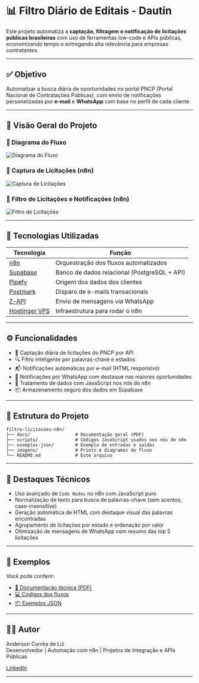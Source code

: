 # 📊 Filtro Diário de Editais - Dautin

Este projeto automatiza a **captação, filtragem e notificação de licitações públicas brasileiras** com uso de ferramentas low-code e APIs públicas, economizando tempo e entregando alta relevância para empresas contratantes.

---

## ✅ Objetivo

Automatizar a busca diária de oportunidades no portal PNCP (Portal Nacional de Contratações Públicas), com envio de notificações personalizadas por **e-mail** e **WhatsApp** com base no perfil de cada cliente.

---


## 🧭 Visão Geral do Projeto

### 📌 Diagrama do Fluxo

![Diagrama do Fluxo](./imagens/diagrama-do-fluxo.png)

### 🔄 Captura de Licitações (n8n)

![Captura de Licitações](./imagens/captura-de-licitacoes.png)

### 🧠 Filtro de Licitações e Notificações (n8n)

![Filtro de Licitações](./imagens/filtro-de-licitacoes.png)

---

## 🧩 Tecnologias Utilizadas

| Tecnologia  | Função |
|-------------|--------|
| [n8n](https://n8n.io) | Orquestração dos fluxos automatizados |
| [Supabase](https://supabase.com) | Banco de dados relacional (PostgreSQL + API) |
| [Pipefy](https://www.pipefy.com) | Origem dos dados dos clientes |
| [Postmark](https://postmarkapp.com) | Disparo de e-mails transacionais |
| [Z-API](https://www.z-api.io) | Envio de mensagens via WhatsApp |
| [Hostinger VPS](https://www.hostinger.com.br) | Infraestrutura para rodar o n8n |

---

## ⚙️ Funcionalidades

- 🔄 Captação diária de licitações do PNCP por API
- 🔍 Filtro inteligente por palavras-chave e estados
- 📬 Notificações automáticas por e-mail (HTML responsivo)
- 📱 Notificações por WhatsApp com destaque nas maiores oportunidades
- 🧠 Tratamento de dados com JavaScript nos nós do n8n
- 📦 Armazenamento seguro dos dados em Supabase

---

## 📁 Estrutura do Projeto

```
filtro-licitacoes-n8n/
├── docs/                 # Documentação geral (PDF)
├── scripts/              # Códigos JavaScript usados nos nós do n8n
├── exemplos-json/        # Exemplo de entradas e saídas
├── imagens/              # Prints e diagramas do fluxo
└── README.md             # Este arquivo
```

---

## 🧠 Destaques Técnicos

- Uso avançado de `Code Nodes` no n8n com JavaScript puro
- Normalização de texto para busca de palavras-chave (sem acentos, case-insensitive)
- Geração automática de HTML com destaque visual das palavras encontradas
- Agrupamento de licitações por estado e ordenação por valor
- Otimização de mensagens de WhatsApp com resumo das top 5 licitações

---

## 📌 Exemplos

Você pode conferir:

- [📄 Documentação técnica (PDF)](./docs/documentacao-filtro-licitacoes.pdf)
- [💻 Códigos dos fluxos](./scripts/)
- [📦 Exemplos JSON](./exemplos-json/)

---

## 👨‍💻 Autor

Anderson Corrêa de Liz  
Desenvolvedor | Automação com n8n | Projetos de Integração e APIs Públicas

[LinkedIn](www.linkedin.com/in/andersondeliz-pm)

---
